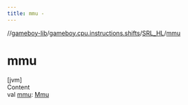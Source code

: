 ```yaml
---
title: mmu -
---
```

//[gameboy-lib](../../index.md)/[gameboy.cpu.instructions.shifts](../index.md)/[SRL_HL](index.md)/[mmu](mmu.md)



# mmu  
[jvm]  
Content  
val [mmu](mmu.md): [Mmu](../../gameboy.memory/-mmu/index.md)  



